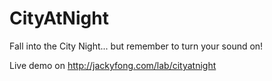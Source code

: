 # CityAtNight
Fall into the City Night... but remember to turn your sound on!

Live demo on http://jackyfong.com/lab/cityatnight